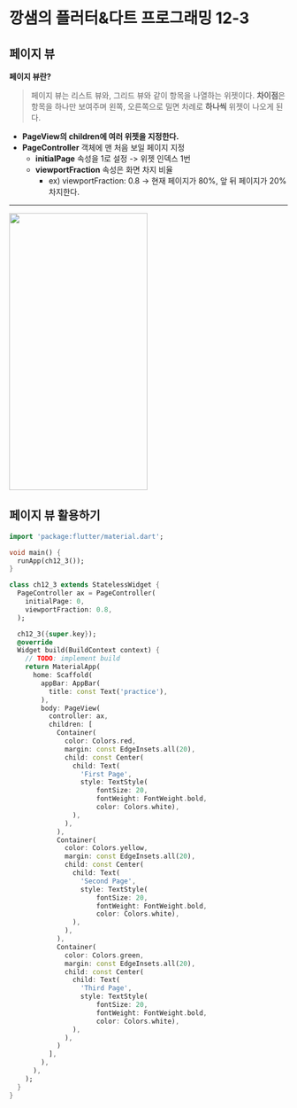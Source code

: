 # 깡샘의 플러터&다트 프로그래밍 12-3

## 페이지 뷰

**페이지 뷰란?**
> 페이지 뷰는 리스트 뷰와, 그리드 뷰와 같이 항목을 나열하는 위젯이다. **차이점**은 항목을 하나만 보여주며 왼쪽, 오른쪽으로 밀면 차례로 **하나씩** 위젯이 나오게 된다.

- **PageView의 children에 여러 위젯을 지정한다.**
- **PageController** 객체에 맨 처음 보일 페이지 지정
    - **initialPage** 속성을 1로 설정 -> 위젯 인덱스 1번
    - **viewportFraction** 속성은 화면 차지 비율
        - ex) viewportFraction: 0.8 -> 현재 페이지가 80%, 앞 뒤 페이지가 20% 차지한다.

---

<img src ="https://github.com/tjddus5767/Picture/assets/123969184/67ef3a2c-2ffd-4d65-9233-1d3e82de02c0" width = "250" height = "500" />

## 페이지 뷰 활용하기
```dart
import 'package:flutter/material.dart';

void main() {
  runApp(ch12_3());
}

class ch12_3 extends StatelessWidget {
  PageController ax = PageController(
    initialPage: 0,
    viewportFraction: 0.8,
  );

  ch12_3({super.key});
  @override
  Widget build(BuildContext context) {
    // TODO: implement build
    return MaterialApp(
      home: Scaffold(
        appBar: AppBar(
          title: const Text('practice'),
        ),
        body: PageView(
          controller: ax,
          children: [
            Container(
              color: Colors.red,
              margin: const EdgeInsets.all(20),
              child: const Center(
                child: Text(
                  'First Page',
                  style: TextStyle(
                      fontSize: 20,
                      fontWeight: FontWeight.bold,
                      color: Colors.white),
                ),
              ),
            ),
            Container(
              color: Colors.yellow,
              margin: const EdgeInsets.all(20),
              child: const Center(
                child: Text(
                  'Second Page',
                  style: TextStyle(
                      fontSize: 20,
                      fontWeight: FontWeight.bold,
                      color: Colors.white),
                ),
              ),
            ),
            Container(
              color: Colors.green,
              margin: const EdgeInsets.all(20),
              child: const Center(
                child: Text(
                  'Third Page',
                  style: TextStyle(
                      fontSize: 20,
                      fontWeight: FontWeight.bold,
                      color: Colors.white),
                ),
              ),
            )
          ],
        ),
      ),
    );
  }
}

```